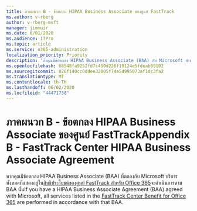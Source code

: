 ```yaml
---
title: ภาคผนวก B - ข้อตกลง HIPAA Business Associate ของศูนย์ FastTrack
ms.author: v-rberg
author: v-rberg-msft
manager: jimmuir
ms.date: 6/01/2020
ms.audience: ITPro
ms.topic: article
ms.service: o365-administration
localization_priority: Priority
description: 'ถ้าคุณมีข้อตกลง HIPAA Business Associate (BAA) กับ Microsoft สําหรับบริการ FastTrack บริการทั้งหมดที่แสดงไว้ในสิทธิประโยชน์ของศูนย์ FastTrack สําหรับ Office 365 จะรวมอยู่ใน BAA นั้นยกเว้น:'
ms.openlocfilehash: 68548fa9252fd7c450d226f19124e5fdeab69102
ms.sourcegitcommit: 826f140cc0ddee32005f74e5d995073af1dc3fa2
ms.translationtype: MT
ms.contentlocale: th-TH
ms.lasthandoff: 06/02/2020
ms.locfileid: "44471738"
---
```

# <a name="appendix-b---fasttrack-center-hipaa-business-associate-agreement"></a><span data-ttu-id="9af7d-103">ภาคผนวก B - ข้อตกลง HIPAA Business Associate ของศูนย์ FastTrack</span><span class="sxs-lookup"><span data-stu-id="9af7d-103">Appendix B - FastTrack Center HIPAA Business Associate Agreement</span></span>

<span data-ttu-id="9af7d-104">หากคุณมีข้อตกลง HIPAA Business Associate (BAA) ที่ตกลงกับ Microsoft บริการทั้งหมดที่แสดงอยู่ใน[สิทธิประโยชน์ของศูนย์ FastTrack สําหรับ Office 365](O365-fasttrack-benefit-for-office-365.md)จะดําเนินการตาม BAA นั้น</span><span class="sxs-lookup"><span data-stu-id="9af7d-104">If you have a HIPAA Business Associate Agreement (BAA) agreed with Microsoft, all services listed in the [FastTrack Center Benefit for Office 365](O365-fasttrack-benefit-for-office-365.md) are performed in accordance with that BAA.</span></span>


